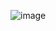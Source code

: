![image](https://github.com/MujeebDawar/emotion-recognition-python-Deep-Face-/assets/68501050/26c7b1f6-e6db-400e-a382-e944bb6e98cf)
